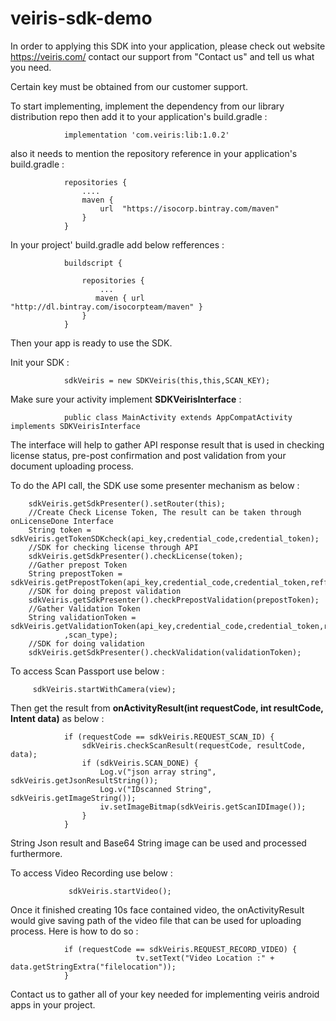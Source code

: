 # veiris-sdk-demo


In order to applying this SDK into your application, please check out website https://veiris.com/
contact our support from "Contact us" and tell us what you need.

Certain key must be obtained from our customer support.

To start implementing, implement the dependency from our library distribution repo then add it to 
your application's build.gradle :

                implementation 'com.veiris:lib:1.0.2'

also it needs to mention the repository reference in your application's build.gradle  :

                repositories {
                    ....
                    maven {
                        url  "https://isocorp.bintray.com/maven"
                    }
                }

In your project' build.gradle add below refferences :


                buildscript {
                
                    repositories {
                        ...
                       maven { url "http://dl.bintray.com/isocorpteam/maven" }
                    }
                }

Then your app is ready to use the SDK.


Init your SDK :

                sdkVeiris = new SDKVeiris(this,this,SCAN_KEY);
                
Make sure your activity implement **SDKVeirisInterface** :
    
                public class MainActivity extends AppCompatActivity implements SDKVeirisInterface
                
The interface will help to gather API response result that is used in checking license status,
pre-post confirmation and post validation from your document uploading process.

To do the API call, the SDK use some presenter mechanism as below :
 
        sdkVeiris.getSdkPresenter().setRouter(this);
        //Create Check License Token, The result can be taken through onLicenseDone Interface
        String token = sdkVeiris.getTokenSDKcheck(api_key,credential_code,credential_token);
        //SDK for checking license through API
        sdkVeiris.getSdkPresenter().checkLicense(token);
        //Gather prepost Token
        String prepostToken = sdkVeiris.getPrepostToken(api_key,credential_code,credential_token,refference_id);
        //SDK for doing prepost validation
        sdkVeiris.getSdkPresenter().checkPrepostValidation(prepostToken);
        //Gather Validation Token
        String validationToken = sdkVeiris.getValidationToken(api_key,credential_code,credential_token,refference_id
                ,scan_type);
        //SDK for doing validation
        sdkVeiris.getSdkPresenter().checkValidation(validationToken);

To access Scan Passport use below :

         sdkVeiris.startWithCamera(view);
         
Then get the result from **onActivityResult(int requestCode, int resultCode, Intent data)**
as below : 

                if (requestCode == sdkVeiris.REQUEST_SCAN_ID) {
                    sdkVeiris.checkScanResult(requestCode, resultCode, data);
                    if (sdkVeiris.SCAN_DONE) {
                        Log.v("json array string", sdkVeiris.getJsonResultString());
                        Log.v("IDscanned String", sdkVeiris.getImageString());
                        iv.setImageBitmap(sdkVeiris.getScanIDImage());
                    }
                }
                
String Json result and Base64 String image can be used and processed furthermore.



To access Video Recording use below :

                 sdkVeiris.startVideo();
                 
Once it finished creating 10s face contained video, the onActivityResult would give saving path of 
the video file that can be used for uploading process. Here is how to do so :
 
                if (requestCode == sdkVeiris.REQUEST_RECORD_VIDEO) {
                                tv.setText("Video Location :" + data.getStringExtra("filelocation"));
                }
                
                
Contact us to gather all of your key needed for implementing veiris android apps in your project.
